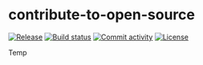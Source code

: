# contribute-to-open-source

[![Release](https://img.shields.io/github/v/release/mikeweltevrede/contribute-to-open-source)](https://img.shields.io/github/v/release/mikeweltevrede/contribute-to-open-source)
[![Build status](https://img.shields.io/github/actions/workflow/status/mikeweltevrede/contribute-to-open-source/main.yml?branch=main)](https://github.com/mikeweltevrede/contribute-to-open-source/actions/workflows/main.yml?query=branch%3Amain)
[![Commit activity](https://img.shields.io/github/commit-activity/m/mikeweltevrede/contribute-to-open-source)](https://img.shields.io/github/commit-activity/m/mikeweltevrede/contribute-to-open-source)
[![License](https://img.shields.io/github/license/mikeweltevrede/contribute-to-open-source)](https://img.shields.io/github/license/mikeweltevrede/contribute-to-open-source)

Temp
